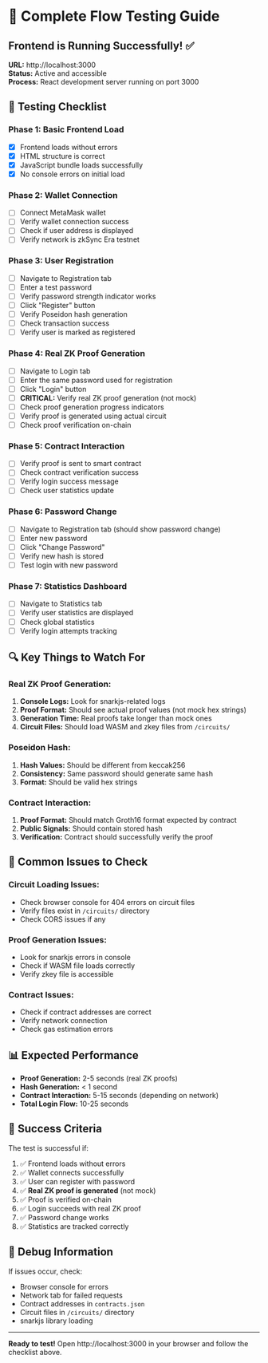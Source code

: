 # 🧪 Complete Flow Testing Guide

## Frontend is Running Successfully! ✅

**URL:** http://localhost:3000  
**Status:** Active and accessible  
**Process:** React development server running on port 3000

## 🎯 Testing Checklist

### **Phase 1: Basic Frontend Load**
- [x] Frontend loads without errors
- [x] HTML structure is correct
- [x] JavaScript bundle loads successfully
- [x] No console errors on initial load

### **Phase 2: Wallet Connection**
- [ ] Connect MetaMask wallet
- [ ] Verify wallet connection success
- [ ] Check if user address is displayed
- [ ] Verify network is zkSync Era testnet

### **Phase 3: User Registration**
- [ ] Navigate to Registration tab
- [ ] Enter a test password
- [ ] Verify password strength indicator works
- [ ] Click "Register" button
- [ ] Verify Poseidon hash generation
- [ ] Check transaction success
- [ ] Verify user is marked as registered

### **Phase 4: Real ZK Proof Generation**
- [ ] Navigate to Login tab
- [ ] Enter the same password used for registration
- [ ] Click "Login" button
- [ ] **CRITICAL:** Verify real ZK proof generation (not mock)
- [ ] Check proof generation progress indicators
- [ ] Verify proof is generated using actual circuit
- [ ] Check proof verification on-chain

### **Phase 5: Contract Interaction**
- [ ] Verify proof is sent to smart contract
- [ ] Check contract verification success
- [ ] Verify login success message
- [ ] Check user statistics update

### **Phase 6: Password Change**
- [ ] Navigate to Registration tab (should show password change)
- [ ] Enter new password
- [ ] Click "Change Password"
- [ ] Verify new hash is stored
- [ ] Test login with new password

### **Phase 7: Statistics Dashboard**
- [ ] Navigate to Statistics tab
- [ ] Verify user statistics are displayed
- [ ] Check global statistics
- [ ] Verify login attempts tracking

## 🔍 Key Things to Watch For

### **Real ZK Proof Generation:**
1. **Console Logs:** Look for snarkjs-related logs
2. **Proof Format:** Should see actual proof values (not mock hex strings)
3. **Generation Time:** Real proofs take longer than mock ones
4. **Circuit Files:** Should load WASM and zkey files from `/circuits/`

### **Poseidon Hash:**
1. **Hash Values:** Should be different from keccak256
2. **Consistency:** Same password should generate same hash
3. **Format:** Should be valid hex strings

### **Contract Interaction:**
1. **Proof Format:** Should match Groth16 format expected by contract
2. **Public Signals:** Should contain stored hash
3. **Verification:** Contract should successfully verify the proof

## 🚨 Common Issues to Check

### **Circuit Loading Issues:**
- Check browser console for 404 errors on circuit files
- Verify files exist in `/circuits/` directory
- Check CORS issues if any

### **Proof Generation Issues:**
- Look for snarkjs errors in console
- Check if WASM file loads correctly
- Verify zkey file is accessible

### **Contract Issues:**
- Check if contract addresses are correct
- Verify network connection
- Check gas estimation errors

## 📊 Expected Performance

- **Proof Generation:** 2-5 seconds (real ZK proofs)
- **Hash Generation:** < 1 second
- **Contract Interaction:** 5-15 seconds (depending on network)
- **Total Login Flow:** 10-25 seconds

## 🎉 Success Criteria

The test is successful if:
1. ✅ Frontend loads without errors
2. ✅ Wallet connects successfully
3. ✅ User can register with password
4. ✅ **Real ZK proof is generated** (not mock)
5. ✅ Proof is verified on-chain
6. ✅ Login succeeds with real ZK proof
7. ✅ Password change works
8. ✅ Statistics are tracked correctly

## 🔧 Debug Information

If issues occur, check:
- Browser console for errors
- Network tab for failed requests
- Contract addresses in `contracts.json`
- Circuit files in `/circuits/` directory
- snarkjs library loading

---

**Ready to test!** Open http://localhost:3000 in your browser and follow the checklist above.
